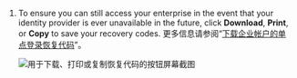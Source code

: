 1. To ensure you can still access your enterprise in the event that your identity provider is ever unavailable in the future, click **Download**, **Print**, or **Copy** to save your recovery codes. 更多信息请参阅“[下载企业帐户的单点登录恢复代码](/admin/identity-and-access-management/managing-recovery-codes-for-your-enterprise/downloading-your-enterprise-accounts-saml-single-sign-on-recovery-codes)”。

   ![用于下载、打印或复制恢复代码的按钮屏幕截图](/assets/images/help/saml/saml_recovery_code_options.png)
